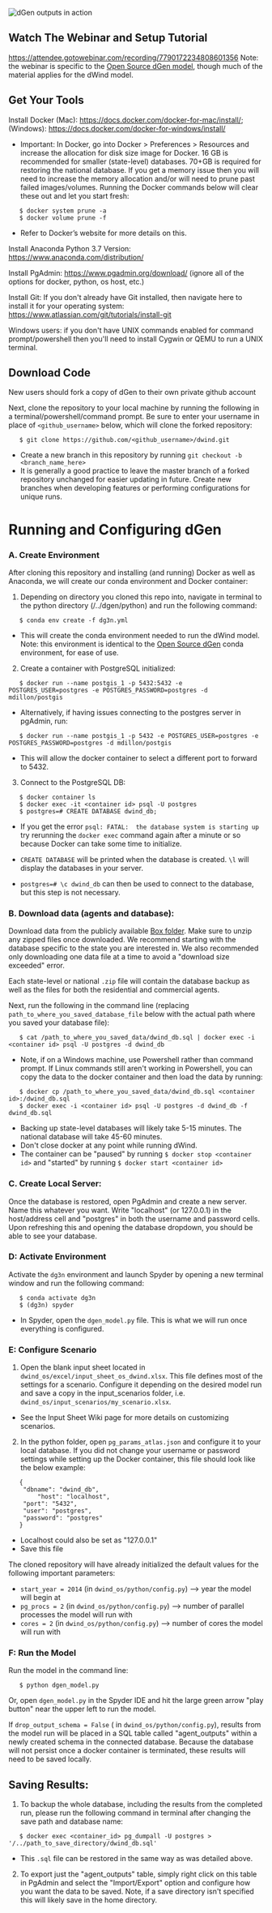 ![dGen outputs in action](https://www.nrel.gov/analysis/dgen/assets/images/hero-hp-dgen.jpg)

## Watch The Webinar and Setup Tutorial
https://attendee.gotowebinar.com/recording/7790172234808601356
Note: the webinar is specific to the [Open Source dGen model](https://github.com/NREL/dgen), though much of the material applies for the dWind model.


## Get Your Tools
Install Docker
(Mac): https://docs.docker.com/docker-for-mac/install/; (Windows): https://docs.docker.com/docker-for-windows/install/

- Important: In Docker, go into Docker > Preferences > Resources and increase the allocation for disk size image for Docker. 16 GB is recommended for smaller (state-level) databases. 70+GB is required for restoring the national database. If you get a memory issue then you will need to increase the memory allocation and/or will need to prune past failed images/volumes. Running the Docker commands below will clear these out and let you start fresh:
```
   $ docker system prune -a
   $ docker volume prune -f
```
- Refer to Docker’s website for more details on this.

Install Anaconda Python 3.7 Version: https://www.anaconda.com/distribution/

Install PgAdmin: https://www.pgadmin.org/download/ (ignore all of the options for docker, python, os host, etc.)

Install Git: If you don't already have Git installed, then navigate here to install it for your operating system: https://www.atlassian.com/git/tutorials/install-git

Windows users: if you don't have UNIX commands enabled for command prompt/powershell then you'll need to install Cygwin or QEMU to run a UNIX terminal.

## Download Code 
New users should fork a copy of dGen to their own private github account 


Next, clone the repository to your local machine by running the following in a terminal/powershell/command prompt. Be sure to enter your username in place of `<github_username>` below, which will clone the forked repository:
```
   $ git clone https://github.com/<github_username>/dwind.git
```

- Create a new branch in this repository by running `git checkout -b <branch_name_here>`
- It is generally a good practice to leave the master branch of a forked repository unchanged for easier updating in future. Create new branches when developing features or performing configurations for unique runs.

# Running and Configuring dGen

### A. Create Environment
After cloning this repository and installing (and running) Docker as well as Anaconda, we will create our conda environment and Docker container:

1. Depending on directory you cloned this repo into, navigate in terminal to the python directory (/../dgen/python) and run the following command:

```
   $ conda env create -f dg3n.yml
```

- This will create the conda environment needed to run the dWind model. Note: this environment is identical to the [Open Source dGen](https://github.com/NREL/dgen) conda environment, for ease of use.

2. Create a container with PostgreSQL initialized:
```
   $ docker run --name postgis_1 -p 5432:5432 -e POSTGRES_USER=postgres -e POSTGRES_PASSWORD=postgres -d mdillon/postgis
```
- Alternatively, if having issues connecting to the postgres server in pgAdmin, run:

```
   $ docker run --name postgis_1 -p 5432 -e POSTGRES_USER=postgres -e POSTGRES_PASSWORD=postgres -d mdillon/postgis
```
- This will allow the docker container to select a different port to forward to 5432.

3. Connect to the PostgreSQL DB:

```
   $ docker container ls
   $ docker exec -it <container id> psql -U postgres
   $ postgres=# CREATE DATABASE dwind_db;
```
- If you get the error `psql: FATAL:  the database system is starting up` try rerunning the `docker exec` command again after a minute or so because Docker can take some time to initialize.

- `CREATE DATABASE` will be printed when the database is created. `\l` will display the databases in your server.

- `postgres=# \c dwind_db` can then be used to connect to the database, but this step is not necessary.


### B. Download data (agents and database):
Download data from the publicly available [Box folder](https://nrel.app.box.com/folder/123159108851). Make sure to unzip any zipped files once downloaded. We recommend starting with the database specific to the state you are interested in. We also recommended only downloading one data file at a time to avoid a "download size exceeded" error. 

Each state-level or national `.zip` file will contain the database backup as well as the files for both the residential and commercial agents.

Next, run the following in the command line (replacing `path_to_where_you_saved_database_file` below with the actual path where you saved your database file): 

```
   $ cat /path_to_where_you_saved_data/dwind_db.sql | docker exec -i <container id> psql -U postgres -d dwind_db
```

- Note, if on a Windows machine, use Powershell rather than command prompt. If Linux commands still aren't working in Powershell, you can copy the data to the docker container and then load the data by running:

```
   $ docker cp /path_to_where_you_saved_data/dwind_db.sql <container id>:/dwind_db.sql
   $ docker exec -i <container id> psql -U postgres -d dwind_db -f dwind_db.sql
```

- Backing up state-level databases will likely take 5-15 minutes. The national database will take 45-60 minutes. 
- Don't close docker at any point while running dWind.
- The container can be "paused" by running `$ docker stop <container id>` and "started" by running `$ docker start <container id>`

### C. Create Local Server:
Once the database is restored, open PgAdmin and create a new server. Name this whatever you want. Write "localhost" (or 127.0.0.1) in the host/address cell and "postgres" in both the username and password cells. Upon refreshing this and opening the database dropdown, you should be able to see your database. 

### D: Activate Environment 
Activate the `dg3n` environment and launch Spyder by opening a new terminal window and run the following command:

```
   $ conda activate dg3n
   $ (dg3n) spyder
```

- In Spyder, open the `dgen_model.py` file. This is what we will run once everything is configured.

### E: Configure Scenario
1. Open the blank input sheet located in `dwind_os/excel/input_sheet_os_dwind.xlsx`. This file defines most of the settings for a scenario. Configure it depending on the desired model run and save a copy in the input_scenarios folder, i.e. `dwind_os/input_scenarios/my_scenario.xlsx`. 

- See the Input Sheet Wiki page for more details on customizing scenarios.


2. In the python folder, open `pg_params_atlas.json` and configure it to your local database. If you did not change your username or password settings while setting up the Docker container, this file should look like the below example:

```
   {	
   	"dbname": "dwind_db",
    	"host": "localhost",
   	"port": "5432",
   	"user": "postgres",
   	"password": "postgres"
   }
```

- Localhost could also be set as "127.0.0.1"
- Save this file

The cloned repository will have already initialized the default values for the following important parameters:

* ` start_year = 2014 ` (in `dwind_os/python/config.py`)        --> year the model will begin at
* ` pg_procs = 2 ` (in `dwind_os/python/config.py`)             --> number of parallel processes the model will run with
* ` cores = 2 ` (in `dwind_os/python/config.py`)                --> number of cores the model will run with


### F: Run the Model
Run the model in the command line:
```
   $ python dgen_model.py
```
Or, open `dgen_model.py` in the Spyder IDE and hit the large green arrow "play button" near the upper left to run the model.

If `drop_output_schema = False` ( in `dwind_os/python/config.py`), results from the model run will be placed in a SQL table called "agent_outputs" within a newly created schema in the connected database. Because the database will not persist once a docker container is terminated, these results will need to be saved locally.

## Saving Results:
1. To backup the whole database, including the results from the completed run, please run the following command in terminal after changing the save path and database name:

```
   $ docker exec <container_id> pg_dumpall -U postgres > '/../path_to_save_directory/dwind_db.sql'
```

- This `.sql` file can be restored in the same way as was detailed above. 

2. To export just the "agent_outputs" table, simply right click on this table in PgAdmin and select the "Import/Export" option and configure how you want the data to be saved. Note, if a save directory isn't specified this will likely save in the home directory.
